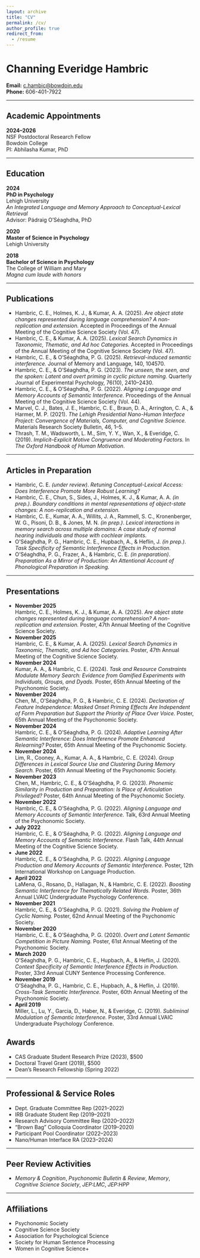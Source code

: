 ```yaml
---
layout: archive
title: "CV"
permalink: /cv/
author_profile: true
redirect_from:
  - /resume
---
```


# Channing Everidge Hambric

**Email:** c.hambic@bowdoin.edu  
**Phone:** 606-401-7922  

---

## Academic Appointments

**2024–2026**  
NSF Postdoctoral Research Fellow  
Bowdoin College  
PI: Abhilasha Kumar, PhD

---

## Education

**2024**  
**PhD in Psychology**  
Lehigh University  
*An Integrated Language and Memory Approach to Conceptual-Lexical Retrieval*  
Advisor: Pádraig O’Séaghdha, PhD

**2020**  
**Master of Science in Psychology**  
Lehigh University  

**2018**  
**Bachelor of Science in Psychology**  
The College of William and Mary  
*Magna cum laude with honors*

---

## Publications

- Hambric, C. E., Holmes, K. J., & Kumar, A. A. (2025). *Are object state changes represented during language comprehension? A non-replication and extension.* Accepted in Proceedings of the Annual Meeting of the Cognitive Science Society (Vol. 47).  
- Hambric, C. E., & Kumar, A. A. (2025). *Lexical Search Dynamics in Taxonomic, Thematic, and Ad hoc Categories.* Accepted in Proceedings of the Annual Meeting of the Cognitive Science Society (Vol. 47).  
- Hambric, C. E., & O’Séaghdha, P. G. (2025). *Retrieval-induced semantic interference.* Journal of Memory and Language, 140, 104570.  
- Hambric, C. E., & O’Séaghdha, P. G. (2023). *The unseen, the seen, and the spoken: Latent and overt priming in cyclic picture naming.* Quarterly Journal of Experimental Psychology, 76(10), 2410–2430.  
- Hambric, C. E., & O’Séaghdha, P. G. (2022). *Aligning Language and Memory Accounts of Semantic Interference.* Proceedings of the Annual Meeting of the Cognitive Science Society (Vol. 44).  
- Marvel, C. J., Bates, J. E., Hambric, C. E., Braun, D. A., Arrington, C. A., & Harmer, M. P. (2021). *The Lehigh Presidential Nano-Human Interface Project: Convergence of Materials, Computer, and Cognitive Science.* Materials Research Society Bulletin, 46, 1–5.  
- Thrash, T. M., Wadsworth, L. M., Sim, Y. Y., Wan, X., & Everidge, C. (2019). *Implicit–Explicit Motive Congruence and Moderating Factors.* In *The Oxford Handbook of Human Motivation*.  

---

## Articles in Preparation

- Hambric, C. E. *(under review)*. *Retuning Conceptual-Lexical Access: Does Interference Promote More Robust Learning?*  
- Hambric, C. E., Chun, S., Sides, J., Holmes, K. J., & Kumar, A. A. *(in prep.)*. *Boundary conditions in mental representations of object-state changes: A non-replication and extension.*  
- Hambric, C. E., Kumar, A. A., Willits, J. A., Rammell, S. C., Kronenberger, W. G., Pisoni, D. B., & Jones, M. N. *(in prep.)*. *Lexical interactions in memory search across multiple domains: A case study of normal hearing individuals and those with cochlear implants.*  
- O’Séaghdha, P. G., Hambric, C. E., Hupbach, A., & Heflin, J. *(in prep.)*. *Task Specificity of Semantic Interference Effects in Production.*  
- O’Séaghdha, P. G., Frazer, A., & Hambric, C. E. *(in preparation)*. *Preparation As a Mirror of Production: An Attentional Account of Phonological Preparation in Speaking.*

---

## Presentations

- **November 2025**  
  Hambric, C. E., Holmes, K. J., & Kumar, A. A. (2025). *Are object state changes represented during language comprehension? A non-replication and extension.* Poster, 47th Annual Meeting of the Cognitive Science Society.  
- **November 2025**  
  Hambric, C. E., & Kumar, A. A. (2025). *Lexical Search Dynamics in Taxonomic, Thematic, and Ad hoc Categories.* Poster, 47th Annual Meeting of the Cognitive Science Society.  
- **November 2024**  
  Kumar, A. A., & Hambric, C. E. (2024). *Task and Resource Constraints Modulate Memory Search: Evidence from Gamified Experiments with Individuals, Groups, and Dyads.* Poster, 65th Annual Meeting of the Psychonomic Society.  
- **November 2024**  
  Chen, M., O’Séaghdha, P. G., & Hambric, C. E. (2024). *Declaration of Feature Independence: Masked Onset Priming Effects Are Independent of Form Preparation but Support the Priority of Place Over Voice.* Poster, 65th Annual Meeting of the Psychonomic Society.  
- **November 2024**  
  Hambric, C. E., & O’Séaghdha, P. G. (2024). *Adaptive Learning After Semantic Interference: Does Interference Promote Enhanced Relearning?* Poster, 65th Annual Meeting of the Psychonomic Society.  
- **November 2024**  
  Lim, R., Cooney, A., Kumar, A. A., & Hambric, C. E. (2024). *Group Differences in Lexical Source Use and Clustering During Memory Search.* Poster, 65th Annual Meeting of the Psychonomic Society.  
- **November 2023**  
  Chen, M., Hambric, C. E., & O’Séaghdha, P. G. (2023). *Phonemic Similarity in Production and Preparation: Is Place of Articulation Privileged?* Poster, 64th Annual Meeting of the Psychonomic Society.  
- **November 2022**  
  Hambric, C. E., & O’Séaghdha, P. G. (2022). *Aligning Language and Memory Accounts of Semantic Interference.* Talk, 63rd Annual Meeting of the Psychonomic Society.  
- **July 2022**  
  Hambric, C. E., & O’Séaghdha, P. G. (2022). *Aligning Language and Memory Accounts of Semantic Interference.* Flash Talk, 44th Annual Meeting of the Cognitive Science Society.  
- **June 2022**  
  Hambric, C. E., & O’Séaghdha, P. G. (2022). *Aligning Language Production and Memory Accounts of Semantic Interference.* Poster, 12th International Workshop on Language Production.  
- **April 2022**  
  LaMena, G., Rosano, D., Hallagan, N., & Hambric, C. E. (2022). *Boosting Semantic Interference for Thematically Related Words.* Poster, 36th Annual LVAIC Undergraduate Psychology Conference.  
- **November 2021**  
  Hambric, C. E., & O’Séaghdha, P. G. (2021). *Solving the Problem of Cyclic Naming.* Poster, 62nd Annual Meeting of the Psychonomic Society.  
- **November 2020**  
  Hambric, C. E., & O’Séaghdha, P. G. (2020). *Overt and Latent Semantic Competition in Picture Naming.* Poster, 61st Annual Meeting of the Psychonomic Society.  
- **March 2020**  
  O’Séaghdha, P. G., Hambric, C. E., Hupbach, A., & Heflin, J. (2020). *Context Specificity of Semantic Interference Effects in Production.* Poster, 33rd Annual CUNY Sentence Processing Conference.  
- **November 2019**  
  O’Séaghdha, P. G., Hambric, C. E., Hupbach, A., & Heflin, J. (2019). *Cross-Task Semantic Interference.* Poster, 60th Annual Meeting of the Psychonomic Society.  
- **April 2019**  
  Miller, L., Lu, Y., Garcia, D., Haber, N., & Everidge, C. (2019). *Subliminal Modulation of Semantic Interference.* Poster, 33rd Annual LVAIC Undergraduate Psychology Conference.  


## Awards

- CAS Graduate Student Research Prize (2023), $500  
- Doctoral Travel Grant (2019), $500  
- Dean’s Research Fellowship (Spring 2022)

---

## Professional & Service Roles

- Dept. Graduate Committee Rep (2021–2022)  
- IRB Graduate Student Rep (2019–2021)  
- Research Advisory Committee Rep (2020–2022)  
- “Brown Bag” Colloquia Coordinator (2019–2020)  
- Participant Pool Coordinator (2022–2023)  
- Nano/Human Interface RA (2023–2024)

---

## Peer Review Activities

- *Memory & Cognition*, *Psychonomic Bulletin & Review*, *Memory*, *Cognitive Science Society*, *JEP:LMC*, *JEP:HPP*

---

## Affiliations

- Psychonomic Society  
- Cognitive Science Society  
- Association for Psychological Science  
- Society for Human Sentence Processing  
- Women in Cognitive Science+